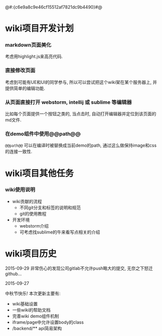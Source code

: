 @#:{c6e9a8c9e46cf15512af7821dc9b4490}#@


# wiki项目开发计划

### markdown页面美化

考虑用highlight.js来高亮代码.

### 直接修改页面

考虑到可能有UE和UI的同学参与, 所以可以尝试把这个wiki架在某个服务器上, 并提供简单的编辑功能.

### 从页面直接打开 webstorm, intellij 或 sublime 等编辑器

比如每个页面提供一个按钮之类的, 当点击时, 自动打开编辑器并定位到该页面的md文件.

### 在demo组件中使用@@path@@

`@@path@@` 可以在编译时被替换成当前demo的path, 通过这么做保持image和css的连接一致性.

# wiki项目其他任务

### wiki使用说明

* wiki贡献的流程
    * 不同git分支和标签的说明和规范
    * git的使用教程
* 开发环境
    * webstorm介绍
    * 可考虑找sublime的牛来看写点相关的介绍


# wiki项目历史

2015-09-29
非常伤心的发现公司gitlab不允许push略大的提交, 无奈之下怒迁github...

2015-09-27

中秋节快乐!
本次更新主要有:
* wiki基础设置
* 一些wiki的帮助文档
* 完善wiki demo组件机制
* iframe/page中允许设置body的class
* /backend/** api简易架构